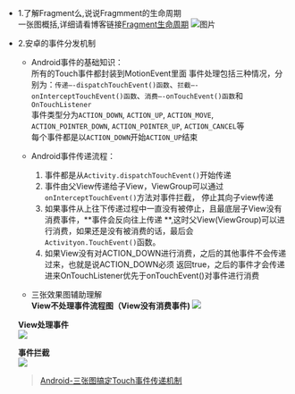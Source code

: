 - 1.了解Fragment么,说说Fragmment的生命周期  
一张图概括,详细请看博客链接[Fragment生命周期](http://pvphero.github.io/2018/03/13/20180313AndroidInterViewFragment/)
![图片](https://dn-coding-net-production-pp.qbox.me/de6215bc-2e4d-43db-bc39-45526fe33a01.png)  

- 2.安卓的事件分发机制  
   - Android事件的基础知识：  
   所有的Touch事件都封装到MotionEvent里面
   事件处理包括三种情况，分别为：`传递—-dispatchTouchEvent()函数`、`拦截—-
   onInterceptTouchEvent()函数`、`消费—-onTouchEvent()函数`和`OnTouchListener`  
   事件类型分为`ACTION_DOWN`, `ACTION_UP`, `ACTION_MOVE`, `ACTION_POINTER_DOWN`,
   `ACTION_POINTER_UP`, `ACTION_CANCEL`等  
   每个事件都是以`ACTION_DOWN`开始`ACTION_UP`结束 
   
   - Android事件传递流程：
     1. 事件都是从`Activity.dispatchTouchEvent()`开始传递  
     2. 事件由父View传递给子View，ViewGroup可以通过`onInterceptTouchEvent()`方法对事件拦截，
     停止其向子view传递  
     3. 如果事件从上往下传递过程中一直没有被停止，且最底层子View没有消费事件，**事件会反向往上传递
     **,这时父View(ViewGroup)可以进行消费，如果还是没有被消费的话，最后会
     `Activityon.TouchEvent()`函数。  
     4. 如果View没有对ACTION_DOWN进行消费，之后的其他事件不会传递过来，也就是说ACTION_DOWN必须
     返回true，之后的事件才会传递进来OnTouchListener优先于onTouchEvent()对事件进行消费
     
    - 三张效果图辅助理解  
    **View不处理事件流程图（View没有消费事件)**
    ![](https://ws4.sinaimg.cn/large/006tKfTcly1fpzlduduzzj31ga0y8jxd.jpg)
    
    **View处理事件**  
    ![](https://ws3.sinaimg.cn/large/006tKfTcly1fpzlek9w6cj31gs0xygrl.jpg)
    
    **事件拦截**  
    ![](https://ws1.sinaimg.cn/large/006tKfTcly1fpzlexpyxjj31ge0xkn31.jpg)
    
    > [Android-三张图搞定Touch事件传递机制](http://hanhailong.com/2015/09/24/Android-三张图搞定Touch事件传递机制/)